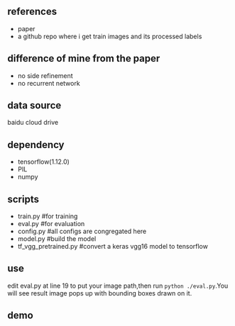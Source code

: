 ## references
- <a src='https://arxiv.org/abs/1609.03605'>paper</a>
- <a src='https://github.com/eragonruan/text-detection-ctpn'>a github repo where i get train images and its processed labels</a>

## difference of mine from the paper
- no side refinement
- no recurrent network

## data source
<a src='https://pan.baidu.com/s/1nbbCZwlHdgAI20_P9uw9LQ'>baidu cloud drive</a>

## dependency
- tensorflow(1.12.0)
- PIL
- numpy

## scripts
- train.py	#for training
- eval.py	#for evaluation
- config.py	#all configs are congregated here
- model.py	#build the model
- tf_vgg_pretrained.py	#convert a keras vgg16 model to tensorflow

## use
edit eval.py at line 19 to put your image path,then run ```python ./eval.py```.You will see result image pops up with bounding boxes drawn on it.

## demo